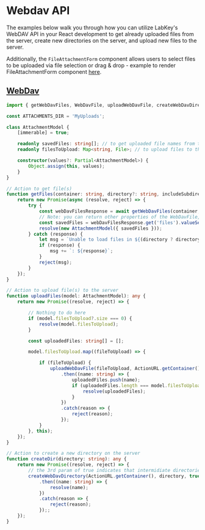 # Webdav API

The examples below walk you through how you can utilize LabKey's WebDAV API in your React development to get already uploaded
files from the server, create new directories on the server, and upload new files to the server.

Additionally, the `FileAttachmentForm` component allows users to select files to be uploaded via file
selection or drag & drop - example to render FileAttachmentForm component [here](./fileAttachment.md).

## [WebDav](../src/public/files/WebDav.ts#L69)
```ts
import { getWebDavFiles, WebDavFile, uploadWebDavFile, createWebDavDirectory } from '@labkey/components';

const ATTACHMENTS_DIR = 'MyUploads';

class AttachmentModel {
    [immerable] = true;

    readonly savedFiles: string[]; // to get uploaded file names from the server
    readonly filesToUpload: Map<string, File>; // to upload files to the server

    constructor(values?: Partial<AttachmentModel>) {
        Object.assign(this, values);
    }
}

// Action to get file(s)
function getFiles(container: string, directory?: string, includeSubdirectories?: boolean): Promise<AttachmentModel> {
    return new Promise(async (resolve, reject) => {
        try {
            const webDavFilesResponse = await getWebDavFiles(container, directory, includeSubdirectories);
            // Note: you can return other properties of the WebDavFile, below only returns file name
            const savedFiles = webDavFilesResponse.get('files').valueSeq().map(file => file.name);
            resolve(new AttachmentModel({ savedFiles }));
        } catch (response) {
            let msg = `Unable to load files in ${(directory ? directory : 'root')}`;
            if (response) {
                msg += `: ${response}`;
            }
            reject(msg);
        }
    });
}

// Action to upload file(s) to the server
function uploadFiles(model: AttachmentModel): any {
    return new Promise((resolve, reject) => {

        // Nothing to do here
        if (model.filesToUpload?.size === 0) {
            resolve(model.filesToUpload);
        }

        const uploadedFiles: string[] = [];

        model.filesToUpload.map((fileToUpload) => {

            if (fileToUpload) {
                uploadWebDavFile(fileToUpload, ActionURL.getContainer(), ATTACHMENTS_DIR, true)
                    .then((name: string) => {
                        uploadedFiles.push(name);
                        if (uploadedFiles.length === model.filesToUpload.size) {
                            resolve(uploadedFiles);
                        }
                    })
                    .catch(reason => {
                        reject(reason);
                    });
            }
        }, this);
    });
}

// Action to create a new directory on the server
function createDir(directory: string): any {
    return new Promise((resolve, reject) => {
        // the 3rd param of true indicates that intermidiate directories should also be created
        createWebDavDirectory(ActionURL.getContainer(), directory, true)
            .then((name: string) => {
                resolve(name);
            })
            .catch(reason => {
                reject(reason);
            });;
    });
}
```
